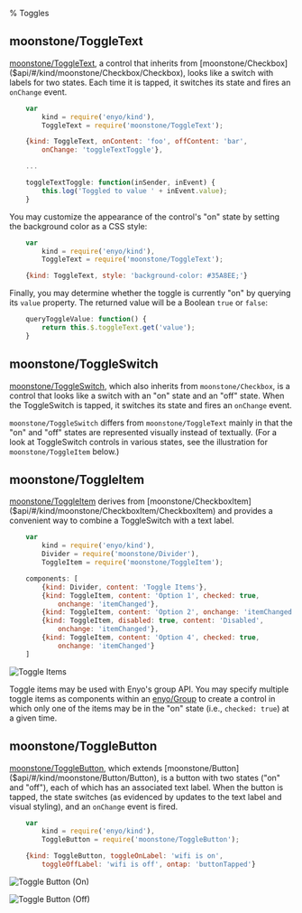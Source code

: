 % Toggles

## moonstone/ToggleText

[moonstone/ToggleText]($api/#/kind/moonstone/ToggleText/ToggleText), a control
that inherits from [moonstone/Checkbox]($api/#/kind/moonstone/Checkbox/Checkbox),
looks like a switch with labels for two states.  Each time it is tapped, it
switches its state and fires an `onChange` event.

```javascript
    var
        kind = require('enyo/kind'),
        ToggleText = require('moonstone/ToggleText');

    {kind: ToggleText, onContent: 'foo', offContent: 'bar',
        onChange: 'toggleTextToggle'},

    ...

    toggleTextToggle: function(inSender, inEvent) {
        this.log('Toggled to value ' + inEvent.value);
    }
```

You may customize the appearance of the control's "on" state by setting the
background color as a CSS style:

```javascript
    var
        kind = require('enyo/kind'),
        ToggleText = require('moonstone/ToggleText');

    {kind: ToggleText, style: 'background-color: #35A8EE;'}
```

Finally, you may determine whether the toggle is currently "on" by querying its
`value` property.  The returned value will be a Boolean `true` or `false`:

```javascript
    queryToggleValue: function() {
        return this.$.toggleText.get('value');
    }
```

## moonstone/ToggleSwitch

[moonstone/ToggleSwitch]($api/#/kind/moonstone/ToggleSwitch/ToggleSwitch), which
also inherits from `moonstone/Checkbox`, is a control that looks like a switch
with an "on" state and an "off" state.  When the ToggleSwitch is tapped, it
switches its state and fires an `onChange` event.

`moonstone/ToggleSwitch` differs from `moonstone/ToggleText` mainly in that the
"on" and "off" states are represented visually instead of textually.  (For a
look at ToggleSwitch controls in various states, see the illustration for
`moonstone/ToggleItem` below.)

## moonstone/ToggleItem

[moonstone/ToggleItem]($api/#/kind/moonstone/ToggleItem/ToggleItem) derives from
[moonstone/CheckboxItem]($api/#/kind/moonstone/CheckboxItem/CheckboxItem) and
provides a convenient way to combine a ToggleSwitch with a text label.

```javascript
    var
        kind = require('enyo/kind'),
        Divider = require('moonstone/Divider'),
        ToggleItem = require('moonstone/ToggleItem');

    components: [
        {kind: Divider, content: 'Toggle Items'},
        {kind: ToggleItem, content: 'Option 1', checked: true,
            onchange: 'itemChanged'},
        {kind: ToggleItem, content: 'Option 2', onchange: 'itemChanged'},
        {kind: ToggleItem, disabled: true, content: 'Disabled',
            onchange: 'itemChanged'},
        {kind: ToggleItem, content: 'Option 4', checked: true,
            onchange: 'itemChanged'}
    ]
```

![_Toggle Items_](../../assets/toggle-items.png)

Toggle items may be used with Enyo's group API.  You may specify multiple toggle
items as components within an [enyo/Group]($api/#/kind/enyo/Group/Group) to
create a control in which only one of the items may be in the "on" state (i.e.,
`checked: true`) at a given time.

## moonstone/ToggleButton

[moonstone/ToggleButton]($api/#/kind/moonstone/ToggleButton/ToggleButton), which
extends [moonstone/Button]($api/#/kind/moonstone/Button/Button), is a button
with two states ("on" and "off"), each of which has an associated text label.
When the button is tapped, the state switches (as evidenced by updates to the
text label and visual styling), and an `onChange` event is fired.

```javascript
    var
        kind = require('enyo/kind'),
        ToggleButton = require('moonstone/ToggleButton');

    {kind: ToggleButton, toggleOnLabel: 'wifi is on',
        toggleOffLabel: 'wifi is off', ontap: 'buttonTapped'}
```

![_Toggle Button (On)_](../../assets/toggle-button-on.png)

![_Toggle Button (Off)_](../../assets/toggle-button-off.png)
